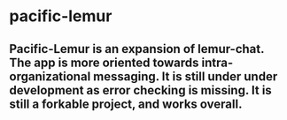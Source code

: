 # pacific-lemur


## Pacific-Lemur is an expansion of lemur-chat. The app is more oriented towards intra-organizational messaging. It is still under under development as error checking is missing. It is still a forkable project, and works overall.
